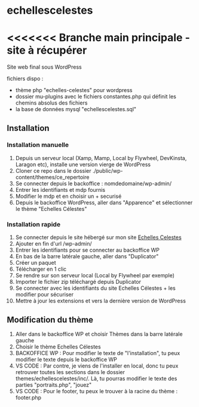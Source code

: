 # echellescelestes

<<<<<<<
Branche main principale - site à récupérer
=======
Site web final sous WordPress

fichiers dispo :
- thème php "echelles-celestes" pour wordpress
- dossier mu-plugins avec le fichiers constantes.php qui définit les chemins absolus des fichiers
- la base de données mysql "echellescelestes.sql"



## Installation

### Installation manuelle
1. Depuis un serveur local (Xamp, Mamp, Local by Flywheel, DevKinsta, Laragon etc), installe une version vierge de WordPress
2. Cloner ce repo dans le dossier ./public/wp-content/themes/ce_repertoire
3. Se connecter depuis le backoffice : nomdedomaine/wp-admin/
4. Entrer les identifiants et mdp fournis
5. Modifier le mdp et en choisir un + securisé
6. Depuis le backoffice WordPress, aller dans "Apparence" et sélectionner le thème "Echelles Célestes"


### Installation rapide
1. Se connecter depuis le site hébergé sur mon site [Echelles Celestes](https://echelles-celestes.vriessa.com)
2. Ajouter en fin d'url /wp-admin/
3. Entrer les identifiants pour se connecter au backoffice WP
4. En bas de la barre latérale gauche, aller dans "Duplicator"
5. Créer un paquet
6. Télécharger en 1 clic
7. Se rendre sur son serveur local (Local by Flywheel par exemple)
8. Importer le fichier zip téléchargé depuis Duplicator
9. Se connecter avec les identifiants du site Echelles Célestes + les modifier pour sécuriser
10. Mettre à jour les extensions et vers la dernière version de WordPress


## Modification du thème
1. Aller dans le backoffice WP et choisir Thèmes dans la barre latérale gauche
2. Choisir le thème Echelles Célestes
3. BACKOFFICE WP : Pour modifier le texte de "l'installation", tu peux modifier le texte depuis le backoffice WP
4. VS CODE : Par contre, je viens de l'installer en local, donc tu peux retrouver toutes les sections dans le dossier themes/echellescelestes/inc/. Là, tu pourras modifier le texte des parties "portraits.php", "jouez"
5. VS CODE : Pour le footer, tu peux le trouver à la racine du thème : footer.php 


